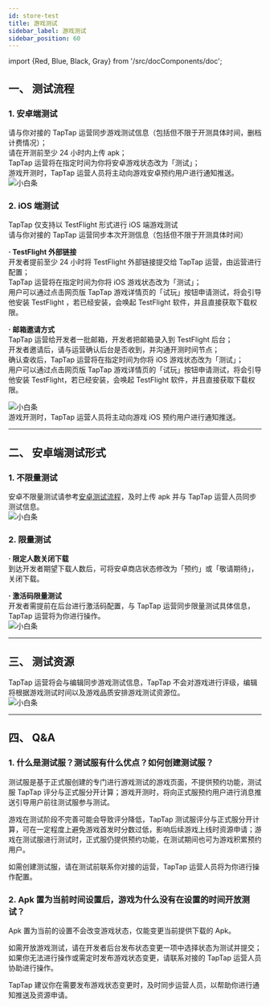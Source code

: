 ```yaml
---
id: store-test
title: 游戏测试
sidebar_label: 游戏测试
sidebar_position: 60
---
```

import {Red, Blue, Black, Gray} from '/src/docComponents/doc';


## **一、 测试流程**  

### **1. 安卓端测试**
请与你对接的 TapTap 运营同步游戏测试信息（包括但不限于开测具体时间，删档计费情况）；  
请在开测前至少 24 小时内上传 apk；  
TapTap 运营将在指定时间为你将安卓游戏状态改为「测试」；  
游戏开测时，TapTap 运营人员将主动向游戏安卓预约用户进行通知推送。  
![小白条](https://img.tapimg.com/market/images/c53d78b9b120276b53f82aebb0d01537.png)  

### **2. iOS 端测试**  
TapTap 仅支持以 TestFlight 形式进行 iOS 端游戏测试  
请与你对接的 TapTap 运营同步本次开测信息（包括但不限于开测具体时间）


**· TestFlight 外部链接**  
开发者提前至少 24 小时将 TestFlight 外部链接提交给 TapTap 运营，由运营进行配置；  
TapTap 运营将在指定时间为你将 iOS 游戏状态改为「测试」；  
用户可以通过点击网页版 TapTap 游戏详情页的「试玩」按钮申请测试，将会引导他安装 TestFlight ，若已经安装，会唤起 TestFlight 软件，并且直接获取下载权限。  


**· 邮箱邀请方式**  
TapTap 运营给开发者一批邮箱，开发者把邮箱录入到 TestFlight 后台；  
开发者邀请后，请与运营确认后台是否收到，并沟通开测时间节点；  
确认查收后，TapTap 运营将在指定时间为你将 iOS 游戏状态改为「测试」；  
用户可以通过点击网页版 TapTap 游戏详情页的「试玩」按钮申请测试，将会引导他安装 TestFlight，若已经安装，会唤起 TestFlight 软件，并且直接获取下载权限。  

![小白条](https://img.tapimg.com/market/images/c53d78b9b120276b53f82aebb0d01537.png)  
游戏开测时，TapTap 运营人员将主动向游戏 iOS 预约用户进行通知推送。  

---

## **二、 安卓端测试形式**  

### **1. 不限量测试**
安卓不限量测试请参考[安卓测试流程](https://www.taptap.com/developer/help_docs/7?id=46#document_0)，及时上传 apk 并与 TapTap 运营人员同步测试信息。  
![小白条](https://img.tapimg.com/market/images/c53d78b9b120276b53f82aebb0d01537.png)  

### **2. 限量测试**  

**· 限定人数关闭下载**  
到达开发者期望下载人数后，可将安卓商店状态修改为「预约」或「敬请期待」，关闭下载。  

**· 激活码限量测试**  
开发者需提前在后台进行激活码配置，与 TapTap 运营同步限量测试具体信息，TapTap 运营将为你进行操作。  
![小白条](https://img.tapimg.com/market/images/c53d78b9b120276b53f82aebb0d01537.png)

---

## **三、 测试资源**  
TapTap 运营将会与编辑同步游戏测试信息，TapTap 不会对游戏进行评级，编辑将根据游戏测试时间以及游戏品质安排游戏测试资源位。  
![小白条](https://img.tapimg.com/market/images/c53d78b9b120276b53f82aebb0d01537.png)  

---

## **四、 Q&A**  
### **1. 什么是测试服？测试服有什么优点？如何创建测试服？**  
测试服是基于正式服创建的专门进行游戏测试的游戏页面，不提供预约功能，测试服 TapTap 评分与正式服分开计算；游戏开测时，将向正式服预约用户进行消息推送引导用户前往测试服参与测试。  

游戏在测试阶段不完善可能会导致评分降低，TapTap 测试服评分与正式服分开计算，可在一定程度上避免游戏首发时分数过低，影响后续游戏上线时资源申请；游戏在测试服进行测试时，正式服仍提供预约功能，在测试期间也可为游戏积累预约用户。  

如需创建测试服，请在测试前联系你对接的运营，TapTap 运营人员将为你进行操作配置。  


### **2. Apk 置为当前时间设置后，游戏为什么没有在设置的时间开放测试？**  
Apk 置为当前的设置不会改变游戏状态，仅能变更当前提供下载的 Apk。  

如需开放游戏测试，请在开发者后台<Blue>发布状态变更</Blue>一项中选择状态为测试并提交；  
如果你无法进行操作或需定时发布游戏状态变更，请联系对接的 TapTap 运营人员协助进行操作。  

TapTap 建议你在需要发布游戏状态变更时，及时同步运营人员，以帮助你进行通知推送及资源申请。  
